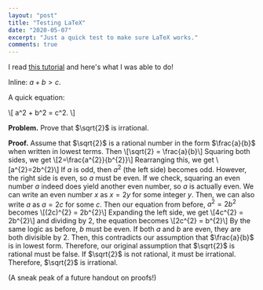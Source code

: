 ```yaml
---
layout: "post"
title: "Testing LaTeX"
date: "2020-05-07"
excerpt: "Just a quick test to make sure LaTeX works."
comments: true
---
```

I read [this tutorial](http://flennerhag.com/2017-01-14-latex/) and here's what I was able to do!

Inline: $a+b>c$.

A quick equation:

\\[ a^2 + b^2 = c^2. \\]

$\textbf{Problem.}$ Prove that $\sqrt{2}$ is irrational.

$\textbf{Proof.}$ Assume that $\sqrt{2}$ is a rational number in the form $\frac{a}{b}$ when written in lowest terms. Then
\\[\sqrt{2} = \frac{a}{b}\\]
Squaring both sides, we get
\\[2=\frac{a^{2}}{b^{2}}\\] Rearranging this, we get
\\[a^{2}=2b^{2}\\]
If $a$ is odd, then $a^{2}$ (the left side) becomes odd. However, the right side is even, so $a$ must be even. If we check, squaring an even number $a$ indeed does yield another even number, so $a$ is actually even. We can write an even number $x$ as $x = 2y$ for some integer $y$. Then, we can also write $a$ as $a = 2c$ for some $c$. Then our equation from before, $a^{2} = 2b^{2}$ becomes
\\[(2c)^{2} = 2b^{2}\\]
Expanding the left side, we get
\\[4c^{2} = 2b^{2}\\]
and dividing by 2, the equation becomes
\\[2c^{2} = b^{2}\\]
By the same logic as before, $b$ must be even. If both $a$ and $b$ are even, they are both divisible by 2. Then, this contradicts our assumption that $\frac{a}{b}$ is in lowest form. Therefore, our original assumption that $\sqrt{2}$ is rational must be false. If $\sqrt{2}$ is not rational, it must be irrational. Therefore, $\sqrt{2}$ is irrational.

(A sneak peak of a future handout on proofs!)
